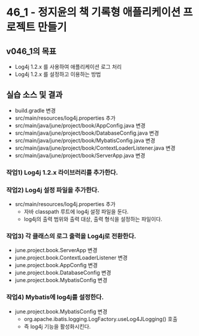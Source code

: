 # 46_1 - 정지윤의 책 기록형 애플리케이션 프로젝트 만들기

## v046_1의 목표

- Log4j 1.2.x 를 사용하여 애플리케이션 로그 처리
- Log4j 1.2.x 를 설정하고 이용하는 방법

## 실습 소스 및 결과

- build.gradle 변경
- src/main/resources/log4j.properties 추가
- src/main/java/june/project/book/AppConfig.java 변경
- src/main/java/june/project/book/DatabaseConfig.java 변경
- src/main/java/june/project/book/MybatisConfig.java 변경
- src/main/java/june/project/book/ContextLoaderListener.java 변경
- src/main/java/june/project/book/ServerApp.java 변경

### 작업1) Log4j 1.2.x 라이브러리를 추가한다.

### 작업2) Log4j 설정 파일을 추가한다.

- src/main/resources/log4j.properties 추가
  - 자바 classpath 루트에 log4j 설정 파일을 둔다.
  - log4j의 출력 범위와 출력 대상, 출력 형식을 설정하는 파일이다.
  
### 작업3) 각 클래스의 로그 출력을 Log4j로 전환한다.

- june.project.book.ServerApp 변경
- june.project.book.ContextLoaderListener 변경
- june.project.book.AppConfig 변경
- june.project.book.DatabaseConfig 변경
- june.project.book.MybatisConfig 변경

### 작업4) Mybatis에 log4j를 설정한다.

- june.project.book.MybatisConfig 변경
  - org.apache.ibatis.logging.LogFactory.useLog4JLogging() 호출
  - 즉 log4j 기능을 활성화시킨다.
  
